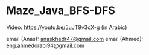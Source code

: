 # Maze_Java_BFS-DFS

Video: https://youtu.be/5uJT9v3oX-g  (in Arabic)

email (Anas):  anaskhedr47@gmail.com
email (Ahmed): eng.ahmedorabi94@gmail.com
